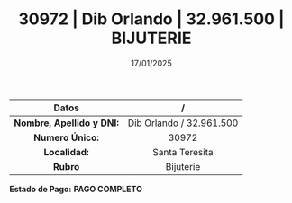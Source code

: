 ﻿---
title: 30972 | Dib Orlando | 32.961.500 | BIJUTERIE
date: 17/01/2025
draft: false
tags: ['santa-teresita', 'titular', 'bijuterie']
---

|          **Datos**          |  /  |
|:---------------------------:|:---:|
| **Nombre, Apellido y DNI:** | Dib Orlando / 32.961.500 |
|      **Numero Único:**      | 30972 |
|        **Localidad:**       | Santa Teresita |
|          **Rubro**          | Bijuterie |

**Estado de Pago:** **PAGO COMPLETO**
